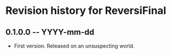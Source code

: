 # Revision history for ReversiFinal

## 0.1.0.0 -- YYYY-mm-dd

* First version. Released on an unsuspecting world.
